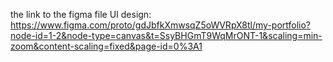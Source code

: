 the link to the figma file UI design:
https://www.figma.com/proto/gdJbfkXmwsqZ5oWVRpX8tl/my-portfolio?node-id=1-2&node-type=canvas&t=SsyBHGmT9WqMrONT-1&scaling=min-zoom&content-scaling=fixed&page-id=0%3A1
